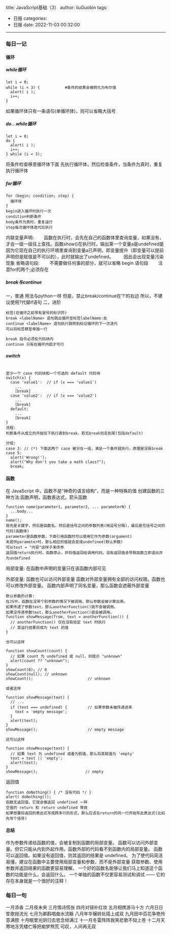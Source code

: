 title: JavaScript基础（3）
author: liuGuobin
tags:
  - 日报
categories:
  - 日报
date: 2022-11-03 00:32:00
---
### 每日一记
#### 循环
##### while循环
```
let i = 0;
while (i < 3) {           #条件的结果会被转化为布尔值
  alert( i );
  i++;
}
```
如果循环体只有一条语句(单循环体)，则可以省略大括号

##### do…while循环
```
let i = 0;
do {
  alert( i );
  i++;
} while (i < 3);
```
将条件检查移至循环体下面
先执行循环体，然后检查条件，当条件为真时，重复执行循环体

##### for循环
```
for (begin; condition; step) {
  循环体
}
begin进入循环时执行一次
condition判断条件
body条件为真时，重复运行
step每次循环体迭代后执行
```
内联变量声明:
&emsp;&emsp;函数在执行时，会先在自己的函数体里查询变量，如果没有，才会一级一级往上查找。函数show()在执行时，输出第一个变量a是undefined是因为它现在自己的执行环境里查询到变量a已声明，即变量提升（即变量可以提前声明但是赋值是不可以的），此时就输出了undefined。
&emsp;&emsp;因此会出现变量污染现象
省略语句段:
&emsp;&emsp;不需要做任何事的部分，就可以省略 begin 语句段
&emsp;&emsp;注意for的两个;必须存在

##### break与continue
一，普通
用法与python一样
但是，禁止break/continue在‘?’的右边
所以，不建议使用?代替if语句
二，进阶
```
标签(在循环之前带有冒号的标识符)
break <labelName> 语句跳出循环至标签labelName:处
continue <labelName> 语句执行跳转到标记循环的下一次迭代
可以将标签移至单独一行

break 指令必须在代码块内
continue 只有在循环内部才可行
```
##### switch
```

至少一个 case 代码块和一个可选的 default 代码块
switch(x) {
  case 'value1':  // if (x === 'value1')
    ...
    [break]
  case 'value2':  // if (x === 'value2')
    ...
    [break]
  default:
    ...
    [break]
}
流程:
判断条件从成立的开始往下执行直到break，若无break则走到尾(包括default)

分组:
case 3: // (*) 下面这两个 case 被分在一组，满足一个条件就执行，原理是没有break
case 5:
  alert('Wrong!');
  alert("Why don't you take a math class?");
  break;
```
#### 函数
在 JavaScript 中，函数不是“神奇的语言结构”，而是一种特殊的值
创建函数的三种方法:函数声明，函数表达式，箭头函数
```
function name(parameter1, parameter2, ... parameterN) {
  ...body...
}
name();
首先是关键字，然后是函数名，然后是括号之间的参数列表(用逗号分隔)，最后是花括号之间的代码(函数体)
parameter是函数参数，下面引用函数时可以使用它作为参数(argument)
未提供parameter时，那么相应的值就会变成undefined(默认参数)
可以text = "内容"这样子来传参
返回值return执行时，函数停止，并将值返回给调用代码，没有返回值会导致函数立即退出并为undefined
```
局部变量:
在函数中声明的变量只在该函数内部可见

外部变量:
函数也可以访问外部变量
函数对外部变量拥有全部的访问权限。函数也可以修改外部变量。
函数内部声明了同名变量，那么函数会遮蔽外部变量
```
默认参数的计算:
在JS中，函数在没带个别参数的情况下被调用，默认参数会被计算出来。
如果传递了参数text，那么anotherFunction()就不会被调用。
如果没传递参数text，那么anotherFunction()就会被调用。
function showMessage(from, text = anotherFunction()) {
  // anotherFunction() 仅在没有给定 text 时执行
  // 其运行结果将成为 text 的值
}

也可以这样

function showCount(count) {
  // 如果 count 为 undefined 或 null，则提示 "unknown"
  alert(count ?? "unknown");
}
showCount(0); // 0
showCount(null); // unknown
showCount();                        // unknown

或者这样

function showMessage(text) {
  // ...
  if (text === undefined) {         // 如果参数未被传递进来
    text = 'empty message';
  }
  alert(text);
}
showMessage();                      // empty message

还可以这样

function showMessage(text) {
  // 如果 text 为 undefined 或者为假值，那么将其赋值为 'empty'
  text = text || 'empty';
  alert(text);
}
showMessage();                     // empty
```
返回值
```
function doNothing() { /* 没有代码 */ }
alert( doNothing());
函数无返回值，它就会像返回 undefined 一样
空值的 return 和 return undefined 等效
如果想要将返回的表达式写成跨多行的形式，那么应该在return的同一行开始写此表达式(比如先写个括号)
```
#### 总结
作为参数传递给函数的值，会被复制到函数的局部变量。
函数可以访问外部变量。但它只能从内到外起作用。函数外部的代码看不到函数内的局部变量。
函数可以返回值。如果没有返回值，则其返回的结果是 undefined。
为了使代码简洁易懂，建议在函数中主要使用局部变量和参数，而不是外部变量
获取参数、使用参数并返回结果的函数更容易理解。
一个好的函数名能够让我们马上知道这个函数的功能是什么，会返回什么。
一个单独的函数不仅更容易测试和调试 —— 它的存在本身就是一个很好的注释！

### 每日一句
一月添香 
二月夜未央 
三月情诗慌张 
四月对镜补红妆 
五月相携游马十方 
六月日日笙歌抛流光 
七月为卿斟唱曲水流觞 
八月年华辗转处陌上成双 
九月田中百花争艳怜意满腔 
十月眠里光阴归去思念倾满江 
十一月冬雷阵阵我笑悲歌不恸上苍 
十二月天寒地冻凭楼伫等把痴梦熬荒
可叹，人间再无双